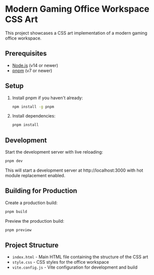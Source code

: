 # Modern Gaming Office Workspace CSS Art

This project showcases a CSS art implementation of a modern gaming office workspace.

## Prerequisites

- [Node.js](https://nodejs.org/) (v14 or newer)
- [pnpm](https://pnpm.io/) (v7 or newer)

## Setup

1. Install pnpm if you haven't already:
   ```bash
   npm install -g pnpm
   ```

2. Install dependencies:
   ```bash
   pnpm install
   ```

## Development

Start the development server with live reloading:

```bash
pnpm dev
```

This will start a development server at http://localhost:3000 with hot module replacement enabled.

## Building for Production

Create a production build:

```bash
pnpm build
```

Preview the production build:

```bash
pnpm preview
```

## Project Structure

- `index.html` - Main HTML file containing the structure of the CSS art
- `style.css` - CSS styles for the office workspace
- `vite.config.js` - Vite configuration for development and build